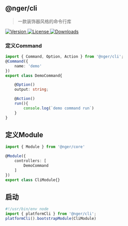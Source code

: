 ## @nger/cli
> 一款装饰器风格的命令行库
<p>
    <a href="https://www.npmjs.com/package/@nger/cli">
        <img src="https://img.shields.io/npm/v/@nger/cli.svg" alt="Version">
    </a>
    <a href="https://www.npmjs.com/package/@nger/cli">
        <img src="https://img.shields.io/npm/l/@nger/cli.svg" alt="License">
    </a>
    <a href="https://npmcharts.com/compare/@nger/cli?minimal=true">
        <img src="https://img.shields.io/npm/dm/@nger/cli.svg" alt="Downloads">
    </a>
</p>


### 定义Command

```ts
import { Command, Option, Action } from '@nger/cli';
@Command({
    name: 'demo'
})
export class DemoCommand{

    @Option()
    output: string;

    @Action()
    run(){
        console.log(`demo command run`)
    }
}
```

## 定义Module
```ts
import { Module } from '@nger/core'

@Module({
    controllers: [
        DemoCommand
    ]
})
export class CliModule{}
```

## 启动
```ts
#!/usr/bin/env node
import { platformCli } from '@nger/cli';
platformCli().bootstrapModule(CliModule)
```
